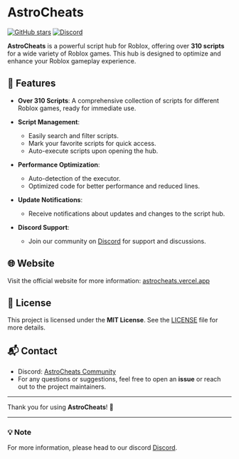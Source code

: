 # AstroCheats

[![GitHub stars](https://img.shields.io/github/stars/UalfTV/AstroCheats?style=social)](https://github.com/UalfTV/AstroCheats/stargazers)
[![Discord](https://img.shields.io/discord/1336558525815586828.svg?logo=discord)](https://discord.gg/MRHhDZDPMs)

**AstroCheats** is a powerful script hub for Roblox, offering over **310 scripts** for a wide variety of Roblox games. This hub is designed to optimize and enhance your Roblox gameplay experience.

## 🚀 Features

- **Over 310 Scripts**: A comprehensive collection of scripts for different Roblox games, ready for immediate use.
  
- **Script Management**:
  - Easily search and filter scripts.
  - Mark your favorite scripts for quick access.
  - Auto-execute scripts upon opening the hub.

- **Performance Optimization**:
  - Auto-detection of the executor.
  - Optimized code for better performance and reduced lines.

- **Update Notifications**:
  - Receive notifications about updates and changes to the script hub.

- **Discord Support**:
  - Join our community on [Discord](https://discord.gg/MRHhDZDPMs) for support and discussions.

## 🌐 Website

Visit the official website for more information: [astrocheats.vercel.app](https://astrocheats.vercel.app)

## 📜 License

This project is licensed under the **MIT License**. See the [LICENSE](LICENSE) file for more details.

## 📬 Contact

- Discord: [AstroCheats Community](https://discord.gg/MRHhDZDPMs)
- For any questions or suggestions, feel free to open an **issue** or reach out to the project maintainers.

---

Thank you for using **AstroCheats**! 🚀

---

### 💡 **Note**
For more information, please head to our discord [Discord](https://discord.gg/MRHhDZDPMs).
